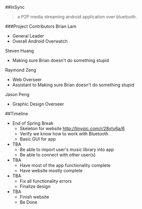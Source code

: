 ##inSync

>a P2P media streaming android application over bluetooth.

###Project Contributors
Brian Lam
+ General Leader
+ Overall Android Overwatch

Steven Huang
+ Making sure Brian doesn't do something stupid

Raymond Zeng
+ Web Overseer
+ Assistant to Making sure Brian doesn't do something stupid

Jason Peng
+ Graphic Design Overseer

##Timeline
+ End of Spring Break
  + Skeleton for website http://tinypic.com/r/28vtv6a/6
  + Verify we know how to work with Bluetooth
  + Basic GUI for app
+ TBA
  + Be able to import user's music library into app
  + Be able to connect with other user(s)
+ TBA
  + Have most of the app functionality complete
  + Have website mostly complete
+ TBA
  + Fix all functionality errors
  + Finalize design
+ TBA
  + Finish website
  + Be Done
